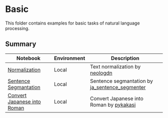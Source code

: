 # Basic

This folder contains examples for basic tasks of natural language processing.

## Summary

|Notebook|Environment|Description| 
|---|---|---|
|[Normalization](normalization.py)|Local| Text normalization by [neologdn](https://github.com/ikegami-yukino/neologdn) |
|[Sentence Segmantation](normalization.py)|Local| Sentence segmantation by [ja_sentence_segmenter](https://github.com/wwwcojp/ja_sentence_segmenter) |
|[Convert Japanese into Roman](ruby.py)|Local| Convert Japanese into Roman by [pykakasi](https://github.com/miurahr/pykakasi) |
